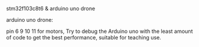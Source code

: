 stm32f103c8t6 & arduino uno drone



arduino uno drone:

pin 6 9 10 11 for motors,
Try to debug the Arduino uno with the least amount of code to get the best performance, suitable for teaching use.


